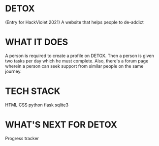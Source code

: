 # DETOX 
(Entry for HackViolet 2021)
A website that helps people to de-addict
# WHAT IT DOES
A person is required to create a profile on DETOX. Then a person is given two tasks per day which he must complete. Also, there's a forum page wherein a person can seek support from similar people on the same journey.
# TECH STACK
HTML
CSS
python
flask
sqlite3
# WHAT'S NEXT FOR DETOX
Progress tracker
